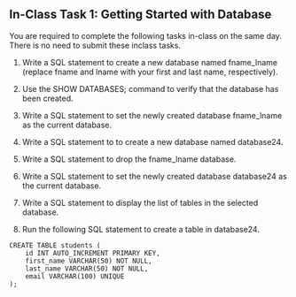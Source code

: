## In-Class Task 1: Getting Started with Database

You are required to complete the following tasks in-class on the same day. There is no need to submit these inclass tasks. 

1. Write a SQL statement to create a new database named fname_lname (replace fname and lname with your first and last name, respectively).

2. Use the SHOW DATABASES; command to verify that the database has been created.

3. Write a SQL statement to set the newly created database fname_lname as the current database.

4. Write a SQL statement to to create a new database named database24. 

5. Write a SQL statement to drop the fname_lname database.

6. Write a SQL statement to set the newly created database database24 as the current database.

6. Write a SQL statement to display the list of tables in the selected database. 

7. Run the following SQL statement to create a table in database24. 

```
CREATE TABLE students (
    id INT AUTO_INCREMENT PRIMARY KEY,
    first_name VARCHAR(50) NOT NULL,
    last_name VARCHAR(50) NOT NULL,
    email VARCHAR(100) UNIQUE
);
```
